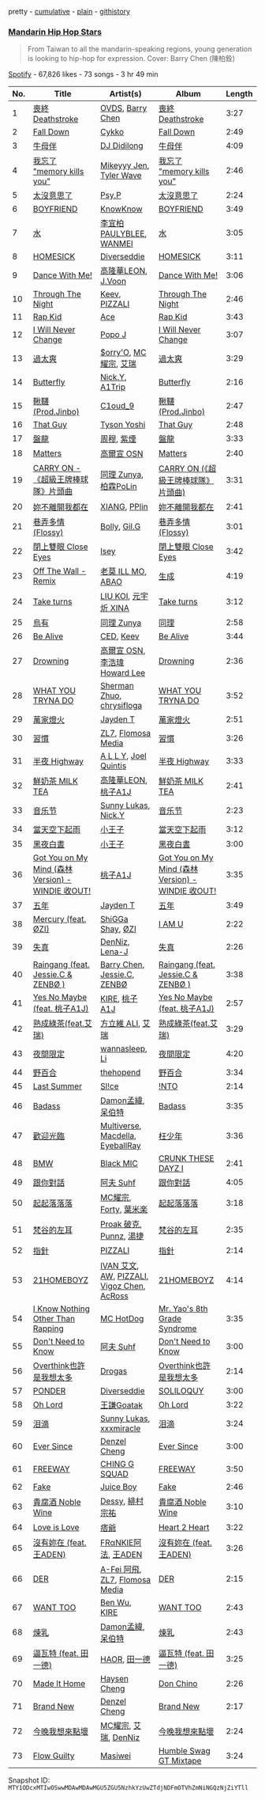 pretty - [cumulative](/playlists/cumulative/37i9dQZF1DWVNQeZtY2TDM.md) - [plain](/playlists/plain/37i9dQZF1DWVNQeZtY2TDM) - [githistory](https://github.githistory.xyz/mackorone/spotify-playlist-archive/blob/main/playlists/plain/37i9dQZF1DWVNQeZtY2TDM)

### [Mandarin Hip Hop Stars](https://open.spotify.com/playlist/37i9dQZF1DWVNQeZtY2TDM)

> From Taiwan to all the mandarin\-speaking regions, young generation is looking to hip\-hop for expression\. Cover: Barry Chen \(陳柏銓\)

[Spotify](https://open.spotify.com/user/spotify) - 67,826 likes - 73 songs - 3 hr 49 min

| No. | Title | Artist(s) | Album | Length |
|---|---|---|---|---|
| 1 | [喪終 Deathstroke](https://open.spotify.com/track/6TAJiqQKo4cpEHkHUSD2ey) | [OVDS](https://open.spotify.com/artist/73OoUzzgefq2AoHsfTZ39j), [Barry Chen](https://open.spotify.com/artist/45sDYsh1i1bXB3IRi04MTz) | [喪終 Deathstroke](https://open.spotify.com/album/612N4MaG1fti06LUW4feRv) | 3:27 |
| 2 | [Fall Down](https://open.spotify.com/track/5soKd4hFEkpR2pqkGiWYIE) | [Cykko](https://open.spotify.com/artist/6gQ5lg2r9qzumBycPid5Va) | [Fall Down](https://open.spotify.com/album/2GxzyYNaGytdG7bIwSkGXY) | 2:49 |
| 3 | [牛母伴](https://open.spotify.com/track/0hGPjDPVhHqbr6YLXOGEGv) | [DJ Didilong](https://open.spotify.com/artist/4VP44ZwK51R0y7ZbjJLHJR) | [牛母伴](https://open.spotify.com/album/25NJRN5krzZeGog0vvVM3J) | 4:09 |
| 4 | [我忘了 "memory kills you"](https://open.spotify.com/track/2aZmYhhVfv24YMHhXTQ2Bi) | [Mikeyyy Jen](https://open.spotify.com/artist/5xp2ErvzSOO2OyQuhRQAyk), [Tyler Wave](https://open.spotify.com/artist/6QcgiLxc4tyyn6pFxhqRDq) | [我忘了 "memory kills you"](https://open.spotify.com/album/1qlDt9axNde81rikaDKkO8) | 2:46 |
| 5 | [太沒意思了](https://open.spotify.com/track/1YbweOLblB5FODtPQXnslh) | [Psy.P](https://open.spotify.com/artist/2ADDS7CJUaPg2USWT6djqR) | [太沒意思了](https://open.spotify.com/album/1BFOKD29g93s6SX6ROelPB) | 2:24 |
| 6 | [BOYFRIEND](https://open.spotify.com/track/3mBTkjcrgngBTwhxnTKtfq) | [KnowKnow](https://open.spotify.com/artist/5RDc1XN9Dj5KcNGPMEhtzN) | [BOYFRIEND](https://open.spotify.com/album/6rAPUsw0dCdMYFjxGj17Lf) | 3:49 |
| 7 | [水](https://open.spotify.com/track/7msv77Yi8MiWWPrZ3qJuGK) | [李宜柏PAULYBLEE](https://open.spotify.com/artist/6rCZx04nawchlA7kTA0c9v), [WANMEI](https://open.spotify.com/artist/1wzaq8XH8PIzUblSt2yXq5) | [水](https://open.spotify.com/album/4mr9LdC2x5zt0y9E70M5ME) | 3:05 |
| 8 | [HOMESICK](https://open.spotify.com/track/14AHfTN3CXFiaLuilTjRIL) | [Diverseddie](https://open.spotify.com/artist/3aia8Qn8pZXJldrYzQqOOq) | [HOMESICK](https://open.spotify.com/album/6luQqRpyitjgUCIUd2jn5B) | 3:11 |
| 9 | [Dance With Me!](https://open.spotify.com/track/2nsXfrlqB6P7v1xj9MOcha) | [高隆華LEON](https://open.spotify.com/artist/1C6rrLb5TXFkKYHG8h5miQ), [J.Voon](https://open.spotify.com/artist/0W6OY3g0NmoeXHjLJQFMvp) | [Dance With Me!](https://open.spotify.com/album/1IYOPT0qCBz8IvmTi2bQb4) | 3:06 |
| 10 | [Through The Night](https://open.spotify.com/track/3vnPw6ErvNgjYpwaEACaex) | [Keev](https://open.spotify.com/artist/2KS5HYsDqrlhrMDLcxWoAK), [PIZZALI](https://open.spotify.com/artist/5AIqzRLM5XgtjdCjnbvJx7) | [Through The Night](https://open.spotify.com/album/1C9RdQieUsv3B1L5NUjYjv) | 2:46 |
| 11 | [Rap Kid](https://open.spotify.com/track/0Qz7809SymN76HIOw78Y3F) | [Ace](https://open.spotify.com/artist/13jNwSdQV837VJRwD04XF6) | [Rap Kid](https://open.spotify.com/album/5B66A9R6lMcWL3cvCJV12p) | 3:43 |
| 12 | [I Will Never Change](https://open.spotify.com/track/7Mufdgu2dbYLlZMNMozzTe) | [Popo J](https://open.spotify.com/artist/3asn0DBHRjY3cHdlbm5kuu) | [I Will Never Change](https://open.spotify.com/album/45b3NyrdQV9aN3F1UraVAF) | 3:07 |
| 13 | [過太爽](https://open.spotify.com/track/30QYGIStBAqskq1J548dBx) | [$orry'O](https://open.spotify.com/artist/2YSjhPUlXE8a8x4zlZwApl), [MC耀宗](https://open.spotify.com/artist/0P5VW67DISdcNKmRs18ldO), [艾瑞](https://open.spotify.com/artist/7pYoJ7Feoy97o7MHFx6qV1) | [過太爽](https://open.spotify.com/album/5oKOW2iP5Mh8JEm9YoHpgs) | 3:29 |
| 14 | [Butterfly](https://open.spotify.com/track/5T1vTRXjYhGFlO58r3LnMN) | [Nick.Y](https://open.spotify.com/artist/3PjAq5QmO9BwEZviqzs36f), [A1Trip](https://open.spotify.com/artist/5F8Zm0E37mD0855TcK3jJq) | [Butterfly](https://open.spotify.com/album/7gyyfGE5e5WhnXlQHFtMdy) | 2:16 |
| 15 | [鞦韆\(Prod.Jinbo\)](https://open.spotify.com/track/5Z1PDcd9M2WJ0Aj0lJFZJp) | [C1oud\_9](https://open.spotify.com/artist/3H7EcBnQ3y7EJRhf7C7yyl) | [鞦韆\(Prod.Jinbo\)](https://open.spotify.com/album/03nsDZUO0Occz0A9zRvN4E) | 2:47 |
| 16 | [That Guy](https://open.spotify.com/track/6FBCLU5nIwc21sYcPy8ubP) | [Tyson Yoshi](https://open.spotify.com/artist/3dayhmhJfL4I8w1PuL9MqQ) | [That Guy](https://open.spotify.com/album/59fBBYyNek6i29jPxHEkRd) | 2:48 |
| 17 | [盤龍](https://open.spotify.com/track/6ABhVx4CWErWhUoA4h020x) | [周穆](https://open.spotify.com/artist/202yRHeornG5Evg1WxWCFd), [紫煙](https://open.spotify.com/artist/0oL2eN7iIZhVrCMWcrAT2D) | [盤龍](https://open.spotify.com/album/0Ufe23gF21PJAzJkYtiE2N) | 3:33 |
| 18 | [Matters](https://open.spotify.com/track/2IGM8jCcofLS21rb470Dx3) | [高爾宣 OSN](https://open.spotify.com/artist/4TcOznbEZBqev21LzAH4KE) | [Matters](https://open.spotify.com/album/0rLL1nI6vFUxkp03DmpWre) | 2:40 |
| 19 | [CARRY ON \- 《超級王牌棒球隊》片頭曲](https://open.spotify.com/track/46xtb42bgOLycrg95a39Qk) | [同理 Zunya](https://open.spotify.com/artist/3tsoImRDSW4JEcL2CdIUmo), [柏霖PoLin](https://open.spotify.com/artist/42UhEbkOaTEwJKWmf7xlfZ) | [CARRY ON \(《超級王牌棒球隊》片頭曲\)](https://open.spotify.com/album/4xMACvynyJGrHNseiYPDaL) | 3:31 |
| 20 | [妳不離開我都在](https://open.spotify.com/track/7fAb1HEt39TvsJeQ3tO21l) | [XIANG](https://open.spotify.com/artist/4Z5zA4xz2K3si2EzO2GbiS), [PPlin](https://open.spotify.com/artist/6w4UFdB9juoTUzWhBJeOlw) | [妳不離開我都在](https://open.spotify.com/album/37bip9SQ6MXp8gCoczXQUd) | 2:41 |
| 21 | [巷弄多情 \(Flossy\)](https://open.spotify.com/track/6OOvWj5yxBjIA8BLryy6Tq) | [Bolly](https://open.spotify.com/artist/5plw5T9XNykcYu3a6ZWCAW), [Gil.G](https://open.spotify.com/artist/5djEKQT5LKhpOwtdB5Zcbq) | [巷弄多情 \(Flossy\)](https://open.spotify.com/album/7jGIO5vP9SBN1c2uSR6W8h) | 3:01 |
| 22 | [閉上雙眼 Close Eyes](https://open.spotify.com/track/5hyiN9P6myxfj1vc20C7gT) | [Isey](https://open.spotify.com/artist/7t4roTZZKbgz1RJbEgLq7z) | [閉上雙眼 Close Eyes](https://open.spotify.com/album/0opuLa29h9UEqzH2ZQ78RK) | 3:42 |
| 23 | [Off The Wall \- Remix](https://open.spotify.com/track/0DsRDAB6JIwWi3dDPeAo08) | [老莫 ILL MO](https://open.spotify.com/artist/4JGm6vTwtCqjf0C3kxXx6y), [ABAO](https://open.spotify.com/artist/1aGVe9rnzjBX8HOgOvF1UV) | [生成](https://open.spotify.com/album/2Fx0ZE76LMrLhhiHRIA7yJ) | 4:19 |
| 24 | [Take turns](https://open.spotify.com/track/1OBJ7Odl1OAwftWmpGHdmP) | [LIU KOI](https://open.spotify.com/artist/08oPfsqJWRQaDYTupwwXrE), [元宇炘 XINA](https://open.spotify.com/artist/1gBd8Lykf7k3FfVxmUvMpb) | [Take turns](https://open.spotify.com/album/4XNMyTnxdAW0XTqFxxFwvi) | 3:12 |
| 25 | [烏有](https://open.spotify.com/track/1jKJOUckSjJxQYf8Fdhxrf) | [同理 Zunya](https://open.spotify.com/artist/3tsoImRDSW4JEcL2CdIUmo) | [同理](https://open.spotify.com/album/4nT7s21AuoufYR4FcLqvKR) | 2:58 |
| 26 | [Be Alive](https://open.spotify.com/track/1SI4Jhz2pK8kEBXY6dgzGr) | [CED](https://open.spotify.com/artist/3M1YtHr7K9yHjawwbJ2DgC), [Keev](https://open.spotify.com/artist/2KS5HYsDqrlhrMDLcxWoAK) | [Be Alive](https://open.spotify.com/album/33SL2ccRH87zKgaZK9BDhF) | 3:44 |
| 27 | [Drowning](https://open.spotify.com/track/1XXvo0XLQqEnIb0fjEr0C8) | [高爾宣 OSN](https://open.spotify.com/artist/4TcOznbEZBqev21LzAH4KE), [李浩瑋 Howard Lee](https://open.spotify.com/artist/7EkkWNWPiWFQ0rA9IEmMXs) | [Drowning](https://open.spotify.com/album/6tC3xfxVub5WUYcWlO7PG3) | 2:36 |
| 28 | [WHAT YOU TRYNA DO](https://open.spotify.com/track/6CikUnzb21HuxwIxFsBiel) | [Sherman Zhuo](https://open.spotify.com/artist/6Ol8MzcK4ARqC8cTJbFxAw), [chrysifloga](https://open.spotify.com/artist/3EkdOJUCO7p0mJfHERYQ1C) | [WHAT YOU TRYNA DO](https://open.spotify.com/album/7m2w81M1TMq1cCUugRzUob) | 3:52 |
| 29 | [萬家燈火](https://open.spotify.com/track/3P78Tea2rsiItM9HnIBL3N) | [Jayden T](https://open.spotify.com/artist/1QJdKypAIxPbGrP2ISGNsP) | [萬家燈火](https://open.spotify.com/album/4HzYJ511FCnJomKNvDufuX) | 2:51 |
| 30 | [習慣](https://open.spotify.com/track/4lZ32o2qgyJjkaOxunePOw) | [ZL7](https://open.spotify.com/artist/1RUGX6XkAnOk25OZBjwXjX), [Flomosa Media](https://open.spotify.com/artist/5GMBqjlvRxThEATjgXnqiB) | [習慣](https://open.spotify.com/album/36wPnom8zAaUaq0Es9RVQJ) | 3:26 |
| 31 | [半夜 Highway](https://open.spotify.com/track/0NKKxWsl0BzXn79GPhYnxz) | [A L L Y](https://open.spotify.com/artist/5dNArcpStx21v09UWxzumf), [Joel Quintis](https://open.spotify.com/artist/3q11dOe2pSvKVQlr4XTMmH) | [半夜 Highway](https://open.spotify.com/album/24qyyToahxZ8zuSUw5Th23) | 3:33 |
| 32 | [鮮奶茶 MILK TEA](https://open.spotify.com/track/4HdjvaHOvPSBp2U9VbIXno) | [高隆華LEON](https://open.spotify.com/artist/1C6rrLb5TXFkKYHG8h5miQ), [桃子A1J](https://open.spotify.com/artist/2imhfeJHce0YEYv9msgqMC) | [鮮奶茶 MILK TEA](https://open.spotify.com/album/7tRL1pvN39KbByLlPPUc8z) | 2:41 |
| 33 | [音乐节](https://open.spotify.com/track/6RISgzJd4Rbv7ZJOV1uzYf) | [Sunny Lukas](https://open.spotify.com/artist/25htISTA2qcgslohjTAF2b), [Nick.Y](https://open.spotify.com/artist/3PjAq5QmO9BwEZviqzs36f) | [音乐节](https://open.spotify.com/album/3G0RnJeFU5zdwBlGniZ3nE) | 2:23 |
| 34 | [當天空下起雨](https://open.spotify.com/track/4F6YcWE9iybEtd8BY7ht3x) | [小王子](https://open.spotify.com/artist/7fVfDPQNxwLJT9ryj2kMvI) | [當天空下起雨](https://open.spotify.com/album/2vfCEk9LphXqitbmOc9H0N) | 3:12 |
| 35 | [黑夜白晝](https://open.spotify.com/track/0TcVeoefefPHMxwub8lUY0) | [小王子](https://open.spotify.com/artist/7fVfDPQNxwLJT9ryj2kMvI) | [黑夜白晝](https://open.spotify.com/album/4FSPyjLfKydENTPMgxZVg0) | 3:00 |
| 36 | [Got You on My Mind \(森林 Version\) \- WINDIE 收OUT!](https://open.spotify.com/track/6kZpy6xc2CRZKLMh2uCLKR) | [桃子A1J](https://open.spotify.com/artist/2imhfeJHce0YEYv9msgqMC) | [Got You on My Mind \(森林 Version\) \- WINDIE 收OUT!](https://open.spotify.com/album/30ArzCq3xIj3OAFP0Uv8XC) | 3:35 |
| 37 | [五年](https://open.spotify.com/track/4qYS0QtqTx6Rwq0VDyPe4l) | [Jayden T](https://open.spotify.com/artist/1QJdKypAIxPbGrP2ISGNsP) | [五年](https://open.spotify.com/album/1NzEGnIRz5xvCyBXlHVtxh) | 3:49 |
| 38 | [Mercury \(feat\. ØZI\)](https://open.spotify.com/track/3uxThTbkNafNIFS8nIDlfM) | [ShiGGa Shay](https://open.spotify.com/artist/3vYlOrtxEjNzvUPhacOdoV), [ØZI](https://open.spotify.com/artist/7Icsejk4pdIhkq2KO5A0jD) | [I AM U](https://open.spotify.com/album/52cZAcrw0TQpiQSMlW8Bfq) | 2:22 |
| 39 | [失真](https://open.spotify.com/track/7uWXxzD7j1Z4EJtYdPpRGi) | [DenNiz](https://open.spotify.com/artist/7noLHWUu2JfwuyO66SyaKS), [Lena\-J](https://open.spotify.com/artist/5ORM7O0WPOpCDCA1gMVrRl) | [失真](https://open.spotify.com/album/7pqc5j6mxpF57BFdvP9Zce) | 2:26 |
| 40 | [Raingang \(feat\. Jessie.C & ZENBØ \)](https://open.spotify.com/track/07dCJAMCidbSuERYS4GDEo) | [Barry Chen](https://open.spotify.com/artist/45sDYsh1i1bXB3IRi04MTz), [Jessie.C](https://open.spotify.com/artist/3UGnBssh3rolZx5hyelLYY), [ZENBØ](https://open.spotify.com/artist/4Rh3HXq1VRYzQJ3rl2MUfG) | [Raingang \(feat\. Jessie.C & ZENBØ \)](https://open.spotify.com/album/1paJ7vDYsblQ4Xvu1XOHIF) | 3:38 |
| 41 | [Yes No Maybe \(feat\. 桃子A1J\)](https://open.spotify.com/track/5CVLF555R63QYvmDQCKZAG) | [KIRE](https://open.spotify.com/artist/2KZp9cq9DQ9unz17ohWTlL), [桃子A1J](https://open.spotify.com/artist/2imhfeJHce0YEYv9msgqMC) | [Yes No Maybe \(feat\. 桃子A1J\)](https://open.spotify.com/album/6IwxNZDPjOnC0B1JLThqdo) | 2:57 |
| 42 | [熟成綠茶\(feat.艾瑞\)](https://open.spotify.com/track/51JjmGS6JgEm2TfjrLhAUH) | [方立維 ALI](https://open.spotify.com/artist/5oiYskVLYnZXoPDYJU3NHc), [艾瑞](https://open.spotify.com/artist/7pYoJ7Feoy97o7MHFx6qV1) | [熟成綠茶\(feat.艾瑞\)](https://open.spotify.com/album/5GblSyqoUZ8Pm65sTUQVcj) | 3:29 |
| 43 | [夜間限定](https://open.spotify.com/track/2496ZNU5RPV0vDjUwlrr94) | [wannasleep](https://open.spotify.com/artist/1Qe4VNycDbzI2unKKDtQ0x), [Li](https://open.spotify.com/artist/7wgVOinUiEjthzuZORPRUI) | [夜間限定](https://open.spotify.com/album/2V1K3LyBKk1VxAmd516jlQ) | 4:20 |
| 44 | [野百合](https://open.spotify.com/track/1byiztwbgvGLUp61H5H2gU) | [thehopend](https://open.spotify.com/artist/32lrEgDlSQ0p6KLJckSvXd) | [野百合](https://open.spotify.com/album/1h1UQlFdvtu9U6eDQibPv8) | 3:34 |
| 45 | [Last Summer](https://open.spotify.com/track/0dlsXsg8Ch0a8yXlwkbE6T) | [Sl!ce](https://open.spotify.com/artist/4bJUbD6HkkVIVKmYYmKyIC) | [!NTO](https://open.spotify.com/album/3W4T7867lQuPCCZnTvdglU) | 2:14 |
| 46 | [Badass](https://open.spotify.com/track/5LPBGrL3Lw121NxpAcooXc) | [Damon孟緯](https://open.spotify.com/artist/5O0FEgp6EeIw3XteK0ipac), [呆伯特](https://open.spotify.com/artist/2pbYXlBAJWfsAgtI6WL9gi) | [Badass](https://open.spotify.com/album/6LTQOINxiCtaoy2HKjVoVG) | 3:35 |
| 47 | [歡迎光臨](https://open.spotify.com/track/3z1fDUPBQL43PrcmkQ7IY5) | [Multiverse](https://open.spotify.com/artist/0l2z1SB8aaIp8vNhI9i5YL), [Macdella](https://open.spotify.com/artist/2jGajbF57J3EZGtAjeH3Q0), [EyeballRay](https://open.spotify.com/artist/363CQz6rPzByyhhWS1zUQq) | [枉少年](https://open.spotify.com/album/5oeCirhdu856CeS3S6O0Nv) | 3:36 |
| 48 | [BMW](https://open.spotify.com/track/1pNi8VHkoIyxUmvaZ7qikP) | [Black MIC](https://open.spotify.com/artist/6w62HSgZvXKJpsSHXNPp2l) | [CRUNK THESE DAYZ I](https://open.spotify.com/album/1sQROv8oHKV2GpHSWsWfQv) | 2:41 |
| 49 | [跟你對話](https://open.spotify.com/track/6au1VUVBbpkzvdbZ9m8gIG) | [阿夫 Suhf](https://open.spotify.com/artist/1lIHC3tPoXBlSYQwSMoIYY) | [跟你對話](https://open.spotify.com/album/5MgUD99Gdq0q3f52vwAlEx) | 4:05 |
| 50 | [起起落落落](https://open.spotify.com/track/5XT3KK3TN3VbzcReuntatv) | [MC耀宗](https://open.spotify.com/artist/0P5VW67DISdcNKmRs18ldO), [Forty](https://open.spotify.com/artist/5o0yg3TG6XWPtkFMR8D7o1), [葉米楽](https://open.spotify.com/artist/002rrVeRQfpXzggsMzYuOm) | [起起落落落](https://open.spotify.com/album/1f3oakRi044znkP6zWS0Nw) | 3:18 |
| 51 | [梵谷的左耳](https://open.spotify.com/track/7jSzvCaepzEIZmFWPuOUpa) | [Proak 破克](https://open.spotify.com/artist/0RKnMMXqLd9Dgdr701ZBq3), [Punnz](https://open.spotify.com/artist/041qo0bxobn8Q9TiuM1Coc), [湯捷](https://open.spotify.com/artist/6ppk3Nvwb2FrS1EGfzkSAh) | [梵谷的左耳](https://open.spotify.com/album/3IK0EyLT9oHC2nWN2HMhmr) | 2:35 |
| 52 | [指針](https://open.spotify.com/track/4M8lN6T68TfZHSKlkddFY1) | [PIZZALI](https://open.spotify.com/artist/5AIqzRLM5XgtjdCjnbvJx7) | [指針](https://open.spotify.com/album/199fdqkmbpLutKUAshUUdQ) | 2:14 |
| 53 | [21HOMEBOYZ](https://open.spotify.com/track/6W53OB0GfDaMhZgpgPCM0q) | [IVAN 艾文](https://open.spotify.com/artist/4gYogdsKDgYhgflAcfo6uk), [AW](https://open.spotify.com/artist/6BMS5grJY6gsXaPu1X4r5g), [PIZZALI](https://open.spotify.com/artist/5AIqzRLM5XgtjdCjnbvJx7), [Vigoz Chen](https://open.spotify.com/artist/5SsQFQzfgRVHse9MEcrT4k), [AcRoss](https://open.spotify.com/artist/6B1Wv7BlRtTN8OoVNyL6sC) | [21HOMEBOYZ](https://open.spotify.com/album/6DVUGUDeDOHa52rToU9FG4) | 4:14 |
| 54 | [I Know Nothing Other Than Rapping](https://open.spotify.com/track/5En9N3vMSWZyFAL9VNQCfr) | [MC HotDog](https://open.spotify.com/artist/4maR8o69pil8CrclOiFVVW) | [Mr\. Yao's 8th Grade Syndrome](https://open.spotify.com/album/4AxYqtsfhfJaTYHVm4Jn1W) | 3:35 |
| 55 | [Don't Need to Know](https://open.spotify.com/track/01LwLZgwI7hu5W5DF0Fz0N) | [阿夫 Suhf](https://open.spotify.com/artist/1lIHC3tPoXBlSYQwSMoIYY) | [Don't Need to Know](https://open.spotify.com/album/4LXTanyTwERcnmI5o5K3kG) | 3:00 |
| 56 | [Overthink也許是我想太多](https://open.spotify.com/track/4Vielk4EfRIWU4ki8JeUog) | [Drogas](https://open.spotify.com/artist/6xKhAigwReihjwHyYywvEX) | [Overthink也許是我想太多](https://open.spotify.com/album/0ZCGfusatDpgPxc4iYOt31) | 2:14 |
| 57 | [PONDER](https://open.spotify.com/track/1RMFVRuBLCnlRcVsPMlMur) | [Diverseddie](https://open.spotify.com/artist/3aia8Qn8pZXJldrYzQqOOq) | [SOLILOQUY](https://open.spotify.com/album/2CMJO5qMXrNGBovD8MIt51) | 3:00 |
| 58 | [Oh Lord](https://open.spotify.com/track/5e4zIcnMQ8S7RbP6wiesGx) | [王謙Goatak](https://open.spotify.com/artist/1CH4dO170qpIfqWdndWoUx) | [Oh Lord](https://open.spotify.com/album/6378QVAZlMJufnFcmxsqMD) | 3:22 |
| 59 | [泪滴](https://open.spotify.com/track/7MUJed6wxjpvihLRdMknyv) | [Sunny Lukas](https://open.spotify.com/artist/25htISTA2qcgslohjTAF2b), [xxxmiracle](https://open.spotify.com/artist/7xYZRDldU67u8GTyVYYLxQ) | [泪滴](https://open.spotify.com/album/3AIKtdToKusXLGGqoTQVjJ) | 3:24 |
| 60 | [Ever Since](https://open.spotify.com/track/4mOLpJeL5zwo4BhvJY8ds8) | [Denzel Cheng](https://open.spotify.com/artist/6HdMvBWAXWnxX5LEWlgluN) | [Ever Since](https://open.spotify.com/album/3nN3EBWSQF3HcsRg94Mk2g) | 3:00 |
| 61 | [FREEWAY](https://open.spotify.com/track/5ZtCWCchRwzEVZljxNhErh) | [CHING G SQUAD](https://open.spotify.com/artist/03bvsls9hsCdD0949sQwPB) | [FREEWAY](https://open.spotify.com/album/6aLMjbqsqC5m7qHxkshUdI) | 3:50 |
| 62 | [Fake](https://open.spotify.com/track/64ZhoHFCA4xEdhuaqdwlGF) | [Juice Boy](https://open.spotify.com/artist/2PRHe0bqimdQP9pSORGE6H) | [Fake](https://open.spotify.com/album/0BMKIpy6FCzDqFTwQldV5z) | 2:46 |
| 63 | [貴腐酒 Noble Wine](https://open.spotify.com/track/3b2tTQ5bPDtC1BeCs397Az) | [Dessy](https://open.spotify.com/artist/1GSKqQSEbAGUjWXceR0VTy), [緋村宗祐](https://open.spotify.com/artist/4EZWkuxEGmujVRnCjVX1bf) | [貴腐酒 Noble Wine](https://open.spotify.com/album/2D1Q4fHTGmk0AiMvpwidHU) | 3:10 |
| 64 | [Love is Love](https://open.spotify.com/track/2eXB0rZTY7FenvsmrY9Qb4) | [痞爺](https://open.spotify.com/artist/73G9tzZhnkWwHWP0rF2jfB) | [Heart 2 Heart](https://open.spotify.com/album/11Zt0iCZwtjFaZHxxEFzcl) | 3:22 |
| 65 | [沒有妳在 \(feat\. 王ADEN\)](https://open.spotify.com/track/2ubBG8i1vOI02Pffd8zaYz) | [FRαNKIE阿法](https://open.spotify.com/artist/3NvVbjPU6W2AOEWitAUqwe), [王ADEN](https://open.spotify.com/artist/4ecBfM4xa6ZLDr7P8lsyTV) | [沒有妳在 \(feat\. 王ADEN\)](https://open.spotify.com/album/3M9I0hjkXl6uj0UMzp9ZB7) | 3:26 |
| 66 | [DER](https://open.spotify.com/track/5w3dmZ03iLQJEN4WaIg4wL) | [A\-Fei 阿飛](https://open.spotify.com/artist/0QfCMAAAQ7AGLh77MQwyJn), [ZL7](https://open.spotify.com/artist/1RUGX6XkAnOk25OZBjwXjX), [Flomosa Media](https://open.spotify.com/artist/5GMBqjlvRxThEATjgXnqiB) | [DER](https://open.spotify.com/album/1CMgZvsY1Ao8pVS2JFsMQk) | 2:15 |
| 67 | [WANT TOO](https://open.spotify.com/track/1xBLUezHIborqtET1vkfcY) | [Ben Wu](https://open.spotify.com/artist/52WyK89jMCAFcNVLKjREFM), [KIRE](https://open.spotify.com/artist/2KZp9cq9DQ9unz17ohWTlL) | [WANT TOO](https://open.spotify.com/album/76c574QgbdN4As2a8yvspS) | 2:43 |
| 68 | [煉乳](https://open.spotify.com/track/3jDcuruyLjUkmm62wAZKLY) | [Damon孟緯](https://open.spotify.com/artist/5O0FEgp6EeIw3XteK0ipac), [呆伯特](https://open.spotify.com/artist/2pbYXlBAJWfsAgtI6WL9gi) | [煉乳](https://open.spotify.com/album/47LhR3PYIsVaOUVPCpU8mX) | 2:43 |
| 69 | [逼瓦特 \(feat\. 田一德\)](https://open.spotify.com/track/1UMMFhNOXcwWTdBFFBxTtx) | [HAOR](https://open.spotify.com/artist/1vhgWOwfVcKVTGTsfHmoBx), [田一德](https://open.spotify.com/artist/6L7X85q6r5vcewzGWDoKZI) | [逼瓦特 \(feat\. 田一德\)](https://open.spotify.com/album/7BMd64RynEeLV4O0p542xX) | 3:25 |
| 70 | [Made It Home](https://open.spotify.com/track/4tjVEpcwhe8UfaBX4VjlFO) | [Haysen Cheng](https://open.spotify.com/artist/0nh7l4AluXpKHvqx1f3biK) | [Don Chino](https://open.spotify.com/album/1lJBh8oUHLd5kofSBychKR) | 2:26 |
| 71 | [Brand New](https://open.spotify.com/track/0dxhiTJ6k1mZTYxu0n5uQ9) | [Denzel Cheng](https://open.spotify.com/artist/6HdMvBWAXWnxX5LEWlgluN) | [Brand New](https://open.spotify.com/album/1DHUgLl04YvkP8cTUhYHaY) | 2:17 |
| 72 | [今晚我想來點壞](https://open.spotify.com/track/0syE2mnJ0XCP3K9l8tFNJX) | [MC耀宗](https://open.spotify.com/artist/0P5VW67DISdcNKmRs18ldO), [艾瑞](https://open.spotify.com/artist/7pYoJ7Feoy97o7MHFx6qV1), [DenNiz](https://open.spotify.com/artist/7noLHWUu2JfwuyO66SyaKS) | [今晚我想來點壞](https://open.spotify.com/album/6nphYNjrtVqO9eyr33mTth) | 2:24 |
| 73 | [Flow Guilty](https://open.spotify.com/track/3zemDQh2rewuC7FBsnmFa4) | [Masiwei](https://open.spotify.com/artist/0fyaEHmSmZs2YWMgbruITA) | [Humble Swag GT Mixtape](https://open.spotify.com/album/1PfhJ0gIqA0wMpEScU9mCd) | 3:24 |

Snapshot ID: `MTY1ODcxMTIwOSwwMDAwMDAwMGU5ZGU5NzhkYzUwZTdjNDFmOTVhZmNiNGQzNjZiYTll`

